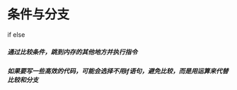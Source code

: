 #                                         条件与分支

if else



##### 通过比较条件，跳到内存的其他地方并执行指令



##### 如果要写一些高效的代码，可能会选择不用if语句，避免比较，而是用运算来代替比较和分支